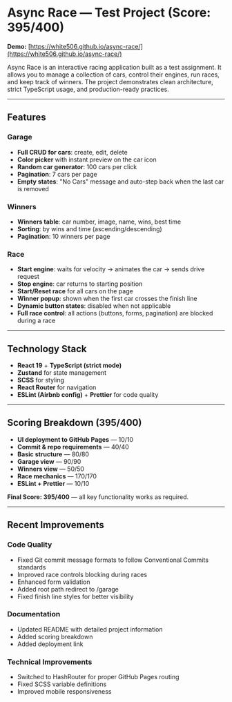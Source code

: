 # Async Race — Test Project (Score: 395/400)

**Demo:** [https://white506.github.io/async-race/](https://white506.github.io/async-race/)

Async Race is an interactive racing application built as a test assignment.
It allows you to manage a collection of cars, control their engines, run races, and keep track of winners.
The project demonstrates clean architecture, strict TypeScript usage, and production-ready practices.

---

## Features

### Garage

- **Full CRUD for cars**: create, edit, delete
- **Color picker** with instant preview on the car icon
- **Random car generator**: 100 cars per click
- **Pagination**: 7 cars per page
- **Empty states**: "No Cars" message and auto-step back when the last car is removed

### Winners

- **Winners table**: car number, image, name, wins, best time
- **Sorting**: by wins and time (ascending/descending)
- **Pagination**: 10 winners per page

### Race

- **Start engine**: waits for velocity → animates the car → sends drive request
- **Stop engine**: car returns to starting position
- **Start/Reset race** for all cars on the page
- **Winner popup**: shown when the first car crosses the finish line
- **Dynamic button states**: disabled when not applicable
- **Full race control**: all actions (buttons, forms, pagination) are blocked during a race

---

## Technology Stack

- **React 19** + **TypeScript (strict mode)**
- **Zustand** for state management
- **SCSS** for styling
- **React Router** for navigation
- **ESLint (Airbnb config)** + **Prettier** for code quality

---

## Scoring Breakdown (395/400)

- **UI deployment to GitHub Pages** — 10/10
- **Commit & repo requirements** — 40/40
- **Basic structure** — 80/80
- **Garage view** — 90/90
- **Winners view** — 50/50
- **Race mechanics** — 170/170
- **ESLint + Prettier** — 10/10

**Final Score: 395/400** — all key functionality works as required.

---

## Recent Improvements

### Code Quality
- Fixed Git commit message formats to follow Conventional Commits standards
- Improved race controls blocking during races
- Enhanced form validation
- Added root path redirect to /garage
- Fixed finish line styles for better visibility

### Documentation
- Updated README with detailed project information
- Added scoring breakdown
- Added deployment link

### Technical Improvements
- Switched to HashRouter for proper GitHub Pages routing
- Fixed SCSS variable definitions
- Improved mobile responsiveness
